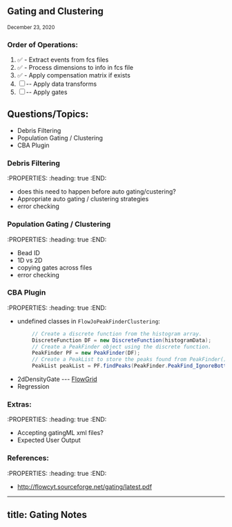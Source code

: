 ## Gating and Clustering
<small>December 23, 2020</small>
### Order of Operations:
1. ✅ - Extract events from fcs files
2. ✅ - Process dimensions to info in fcs file
3. ✅ - Apply compensation matrix if exists
4. ☐ -- Apply data transforms                           
5. ☐ -- Apply gates
## Questions/Topics:
- Debris Filtering
- Population Gating / Clustering
- CBA Plugin
### Debris Filtering
:PROPERTIES:
:heading: true
:END:
- does this need to happen before auto gating/custering?
- Appropriate auto gating / clustering strategies
- error checking
### Population Gating / Clustering
:PROPERTIES:
:heading: true
:END:
- Bead ID
- 1D vs 2D
- copying gates across files
- error checking
### CBA Plugin
:PROPERTIES:
:heading: true
:END:
- undefined classes in `FlowJoPeakFinderClustering`:
```java
        // Create a discrete function from the histogram array.
        DiscreteFunction DF = new DiscreteFunction(histogramData);
        // Create a PeakFinder object using the discrete function.
        PeakFinder PF = new PeakFinder(DF);
        // Create a PeakList to store the peaks found from PeakFinder().
        PeakList peakList = PF.findPeaks(PeakFinder.PeakFind_IgnoreBottom15Percent);
```
- 2dDensityGate --- [FlowGrid](https://github.com/VCCRI/FlowGrid)
- Regression
### Extras:
:PROPERTIES:
:heading: true
:END:
- Accepting gatingML xml files?
- Expected User Output
### References:
:PROPERTIES:
:heading: true
:END:
- http://flowcyt.sourceforge.net/gating/latest.pdf
---
title: Gating Notes
---

